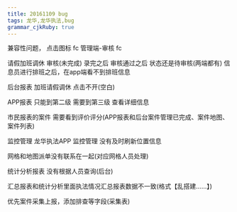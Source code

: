 ```yaml
---
title: 20161109 bug
tags: 龙华,龙华执法,bug
grammar_cjkRuby: true
---
```


兼容性问题，
点击图标 fc
管理端-审核  fc

请假加班调休 审核(未完成) 录完之后 审核通过之后 状态还是待审核(两端都有)
信息员进行排班之后，在app端看不到排班信息

后台报表 加班请假调休 点击不开(空白)

APP报表 只能到第二级 需要到第三级 查看详细信息

市民报表的案件 需要看到评价评分(APP报表和后台案件管理已完成、案件地图、案件列表)

监控管理 龙华执法APP 监控管理 没有及时刷新位置信息

网格和地图派单没有联系在一起(对应网格人员处理)

统计分析报表 没有根据人员查询(后台)

汇总报表和统计分析里面执法情况汇总报表数据不一致(格式【乱搭建……】)

优先案件采集上报，添加排查等字段(采集表)

